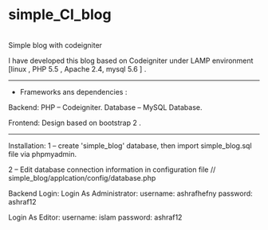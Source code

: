 # simple_CI_blog
<br />
Simple blog with codeigniter 

I have developed this blog based on Codeigniter under LAMP environment [linux , PHP 5.5 , Apache 2.4, mysql 5.6  ] .

------------------------------------------------

* Frameworks ans  dependencies :

Backend:
PHP – Codeigniter.
Database – MySQL Database.

Frontend:
Design based on bootstrap 2 .

-------------------------------------------------

Installation:
1 – create 'simple_blog' database, then import   simple_blog.sql file via phpmyadmin.

2 – Edit database connection information in  configuration file // 
simple_blog/applcation/config/database.php

Backend Login:
Login As Administrator:
username: ashrafhefny
password: ashraf12

Login As Editor:
username: islam
password: ashraf12
